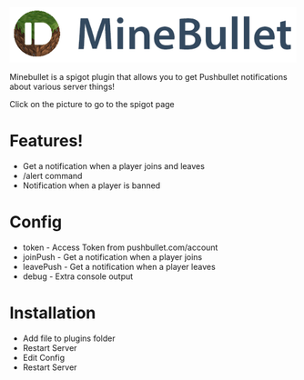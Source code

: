 [![N|Solid](https://github.com/juniortivotyro/MineBullet/blob/master/src/com/cdhoff/MineBullet/Logo.png?raw=true)](https://www.spigotmc.org/resources/minebucket.49309/)

Minebullet is a spigot plugin that allows you to get Pushbullet notifications about various server things! 

Click on the picture to go to the spigot page
 

# Features!

  - Get a notification when a player joins and leaves
  - /alert command
  - Notification when a player is banned

# Config
* token - Access Token from pushbullet.com/account
* joinPush - Get a notification when a player joins
* leavePush - Get a notification when a player leaves
* debug - Extra console output

# Installation
 * Add file to plugins folder
 * Restart Server
 * Edit Config
 * Restart Server
